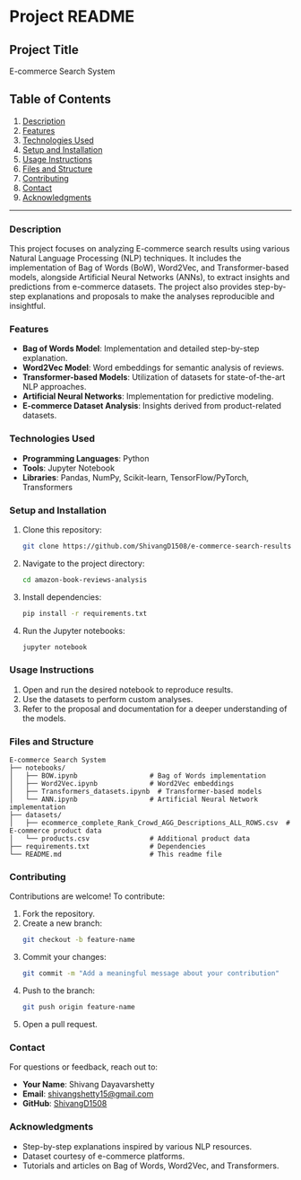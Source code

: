 # Project README

## Project Title
E-commerce Search System

## Table of Contents
1. [Description](#description)
2. [Features](#features)
3. [Technologies Used](#technologies-used)
4. [Setup and Installation](#setup-and-installation)
5. [Usage Instructions](#usage-instructions)
6. [Files and Structure](#files-and-structure)
7. [Contributing](#contributing)
8. [Contact](#contact)
9. [Acknowledgments](#acknowledgments)

---

### Description
This project focuses on analyzing E-commerce search results using various Natural Language Processing (NLP) techniques. It includes the implementation of Bag of Words (BoW), Word2Vec, and Transformer-based models, alongside Artificial Neural Networks (ANNs), to extract insights and predictions from e-commerce datasets. The project also provides step-by-step explanations and proposals to make the analyses reproducible and insightful.

### Features
- **Bag of Words Model**: Implementation and detailed step-by-step explanation.
- **Word2Vec Model**: Word embeddings for semantic analysis of reviews.
- **Transformer-based Models**: Utilization of datasets for state-of-the-art NLP approaches.
- **Artificial Neural Networks**: Implementation for predictive modeling.
- **E-commerce Dataset Analysis**: Insights derived from product-related datasets.

### Technologies Used
- **Programming Languages**: Python
- **Tools**: Jupyter Notebook
- **Libraries**: Pandas, NumPy, Scikit-learn, TensorFlow/PyTorch, Transformers

### Setup and Installation
1. Clone this repository:
   ```bash
   git clone https://github.com/ShivangD1508/e-commerce-search-results-analysis.git
   ```
2. Navigate to the project directory:
   ```bash
   cd amazon-book-reviews-analysis
   ```
3. Install dependencies:
   ```bash
   pip install -r requirements.txt
   ```
4. Run the Jupyter notebooks:
   ```bash
   jupyter notebook
   ```

### Usage Instructions
1. Open and run the desired notebook to reproduce results.
2. Use the datasets to perform custom analyses.
3. Refer to the proposal and documentation for a deeper understanding of the models.

### Files and Structure
```
E-commerce Search System
├── notebooks/
│   ├── BOW.ipynb                  # Bag of Words implementation
│   ├── Word2Vec.ipynb             # Word2Vec embeddings
│   ├── Transformers_datasets.ipynb  # Transformer-based models
│   └── ANN.ipynb                  # Artificial Neural Network implementation
├── datasets/
│   ├── ecommerce_complete_Rank_Crowd_AGG_Descriptions_ALL_ROWS.csv  # E-commerce product data
│   └── products.csv               # Additional product data
├── requirements.txt               # Dependencies
└── README.md                      # This readme file
```

### Contributing
Contributions are welcome! To contribute:
1. Fork the repository.
2. Create a new branch:
   ```bash
   git checkout -b feature-name
   ```
3. Commit your changes:
   ```bash
   git commit -m "Add a meaningful message about your contribution"
   ```
4. Push to the branch:
   ```bash
   git push origin feature-name
   ```
5. Open a pull request.

### Contact
For questions or feedback, reach out to:
- **Your Name**: Shivang Dayavarshetty
- **Email**: shivangshetty15@gmail.com
- **GitHub**: [ShivangD1508](https://github.com/ShivangD1508)

### Acknowledgments
- Step-by-step explanations inspired by various NLP resources.
- Dataset courtesy of e-commerce platforms.
- Tutorials and articles on Bag of Words, Word2Vec, and Transformers.

